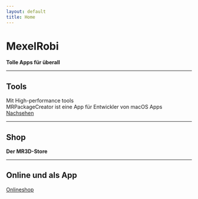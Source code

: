 ```yaml
---
layout: default
title: Home
---
```


# MexelRobi
**Tolle Apps für überall**

---

## Tools
Mit High-performance tools   
MRPackageCreator ist eine App für Entwickler von macOS Apps   
[Nachsehen](#)

---

## Shop
**Der MR3D-Store**

---

## Online und als App
[Onlineshop](#)
